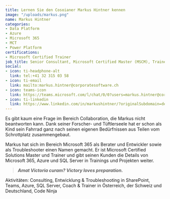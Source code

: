 ```yaml
---
title: Lernen Sie den Cosoianer Markus Hintner kennen
image: "/uploads/markus.png"
name: Markus Hintner
categories:
- Data Platform
- Azure
- Microsoft 365
- MCT
- Power Platform
certifications:
- Microsoft Certified Trainer
job_title: Senior Consultant, Microsoft Certified Master (MSCM), Trainer (MCT)
social:
- icon: ti-headphone-alt
  link: tel:+41 32 315 03 58
- icon: ti-email
  link: mailto:markus.hintner@corporatesoftware.ch
- icon: teams-icon
  link: https://teams.microsoft.com/l/chat/0/0?users=markus.hintner@corporatesoftware.ch
- icon: ti-linkedin
  link: https://www.linkedin.com/in/markushintner/?originalSubdomain=de
---
```


Es gibt kaum eine Frage im Bereich Collaboration, die Markus nicht beantworten kann. Dank seiner Forscher- und Tüftlerseele hat er schon als Kind sein Fahrrad ganz nach seinen eigenen Bedürfnissen aus Teilen vom Schrottplatz zusammengebaut.

Markus hat sich im Bereich Microsoft 365 als Berater und Entwickler sowie als Troubleshooter einen Namen gemacht. Er ist Microsoft Certified Solutions Master und Trainer und gibt seinen Kunden die Details von Microsoft 365, Azure und SQL Server in Trainings und Projekten weiter.

> **_Amat Victoria curam? Victory loves preparation._**

Aktivitäten: Consulting, Entwicklung & Troubleshooting in SharePoint, Teams, Azure, SQL Server, Coach & Trainer in Österreich, der Schweiz und Deutschland, Code Ninja